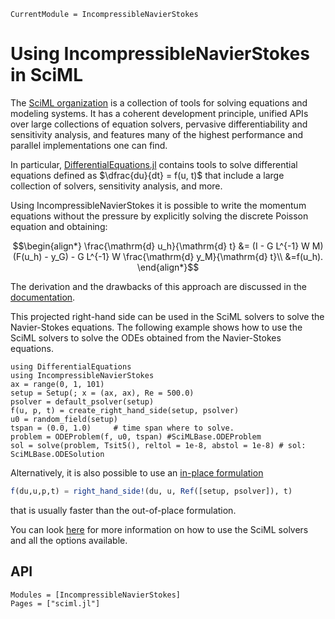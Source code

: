 ```@meta
CurrentModule = IncompressibleNavierStokes
```

# Using IncompressibleNavierStokes in SciML

The [SciML organization](https://sciml.ai/) is a collection of tools for solving equations and modeling systems. It has a coherent development principle, unified APIs over large collections of equation solvers, pervasive differentiability and sensitivity analysis, and features many of the highest performance and parallel implementations one can find.

In particular, [DifferentialEquations.jl](https://docs.sciml.ai/DiffEqDocs/stable/) contains tools to solve differential equations defined as $\dfrac{du}{dt} = f(u, t)$ that include a large collection of solvers, sensitivity analysis, and more.

Using IncompressibleNavierStokes it is possible to write the momentum equations without the pressure by explicitly solving the discrete Poisson equation and obtaining:

```math
\begin{align*}
\frac{\mathrm{d} u_h}{\mathrm{d} t} &= (I - G L^{-1} W M)
(F(u_h) - y_G) - G L^{-1} W \frac{\mathrm{d} y_M}{\mathrm{d} t}\\ &=f(u_h).
\end{align*}
```

<!-- There is an issue with linking to other MD pages: -->
<!-- https://github.com/LuxDL/DocumenterVitepress.jl/issues/172 -->
The derivation and the drawbacks of this approach are discussed in the [documentation](spatial.md).

This projected right-hand side can be used in the SciML solvers to solve the Navier-Stokes equations. The following example shows how to use the SciML solvers to solve the ODEs obtained from the Navier-Stokes equations.

```@example
using DifferentialEquations
using IncompressibleNavierStokes
ax = range(0, 1, 101)
setup = Setup(; x = (ax, ax), Re = 500.0)
psolver = default_psolver(setup)
f(u, p, t) = create_right_hand_side(setup, psolver)
u0 = random_field(setup)
tspan = (0.0, 1.0)     # time span where to solve.
problem = ODEProblem(f, u0, tspan) #SciMLBase.ODEProblem
sol = solve(problem, Tsit5(), reltol = 1e-8, abstol = 1e-8) # sol: SciMLBase.ODESolution
```

Alternatively, it is also possible to use an [in-place formulation](https://docs.sciml.ai/DiffEqDocs/stable/basics/problem/#In-place-vs-Out-of-Place-Function-Definition-Forms)

```julia
f(du,u,p,t) = right_hand_side!(du, u, Ref([setup, psolver]), t)
```
that is usually faster than the out-of-place formulation.

You can look [here](https://docs.sciml.ai/DiffEqDocs/stable/basics/overview/) for more information on how to use the SciML solvers and all the options available.

## API
```@autodocs
Modules = [IncompressibleNavierStokes]
Pages = ["sciml.jl"]
```
